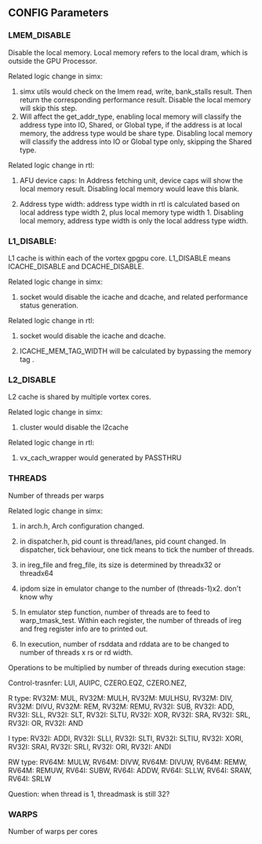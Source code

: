 ## CONFIG Parameters


### LMEM_DISABLE
Disable the local memory. Local memory refers to the local dram, which is outside the GPU Processor. 

Related logic change in simx: 

1. simx utils would check on the lmem read, write, bank_stalls result. Then return the corresponding performance result. Disable the local memory will skip this step.
2. Will affect the get_addr_type, enabling local memory will classify the address type into IO, Shared, or Global type, if the address is at local memory, the address type would be share type. Disabling local memory will classify the address into IO or Global type only, skipping the Shared type. 

Related logic change in rtl: 

1. AFU device caps: In Address fetching unit, device caps will show the local memory result. Disabling local memory would leave this blank.

2. Address type width: address type width in rtl is calculated based on local address type width 2, plus local memory type width 1. Disabling local memory, address type width is only the local address type width. 


### L1_DISABLE:

L1 cache is within each of the vortex gpgpu core. L1_DISABLE means ICACHE_DISABLE and DCACHE_DISABLE.

Related logic change in simx: 

1. socket would disable the icache and dcache, and related performance status generation.

Related logic change in rtl:

1. socket would disable the icache and dcache. 

2. ICACHE_MEM_TAG_WIDTH will be calculated by bypassing the memory tag .


### L2_DISABLE

L2 cache is shared by multiple vortex cores.

Related logic change in simx:

1. cluster would disable the l2cache

Related logic change in rtl:

1. vx_cach_wrapper would generated by PASSTHRU


### THREADS

Number of threads per warps

Related logic change in simx:

1. in arch.h, Arch configuration changed.

2. in dispatcher.h, pid count is thread/lanes, pid count changed. In dispatcher, tick behaviour, one tick means to tick the number of threads.

3. in ireg_file and freg_file, its size is determined by threadx32 or threadx64

4. ipdom size in emulator change to the number of (threads-1)x2. don't know why

5. In emulator step function, number of threads are to feed to warp_tmask_test. Within each register, the number of threads of ireg and freg register info are to printed out.

6. In execution, number of rsddata and rddata are to be changed to number of threads x rs or rd width. 

Operations to be multiplied by number of threads during execution stage:

Control-trasnfer: LUI, AUIPC, CZERO.EQZ, CZERO.NEZ, 

R type: RV32M: MUL, RV32M: MULH, RV32M: MULHSU, RV32M: DIV, RV32M: DIVU, RV32M: REM, RV32M: REMU, RV32I: SUB, RV32I: ADD, RV32I: SLL, RV32I: SLT, RV32I: SLTU, RV32I: XOR, RV32I: SRA, RV32I: SRL, RV32I: OR, RV32I: AND

I type: RV32I: ADDI, RV32I: SLLI, RV32I: SLTI, RV32I: SLTIU, RV32I: XORI, RV32I: SRAI, RV32I: SRLI, RV32I: ORI, RV32I: ANDI

RW type: RV64M: MULW, RV64M: DIVW, RV64M: DIVUW, RV64M: REMW, RV64M: REMUW, RV64I: SUBW, RV64I: ADDW, RV64I: SLLW, RV64I: SRAW, RV64I: SRLW



Question: when thread is 1, threadmask is still 32?


### WARPS

Number of warps per cores

